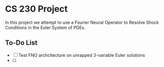 # CS 230 Project
In this project we attempt to use a Fourier Neural Operator to Resolve Shock Conditions in the Euler System of PDEs.

## To-Do List
- [ ] Test FNO archcitecture on unrapped 3-variable Euler solutions
- [ ] 

